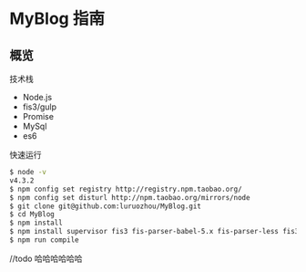 # MyBlog 指南

## 概览

技术栈

- Node.js 
- fis3/gulp
- Promise 
- MySql
- es6

快速运行

```bash
$ node -v
v4.3.2
$ npm config set registry http://registry.npm.taobao.org/
$ npm config set disturl http://npm.taobao.org/mirrors/node
$ git clone git@github.com:luruozhou/MyBlog.git
$ cd MyBlog
$ npm install
$ npm install supervisor fis3 fis-parser-babel-5.x fis-parser-less fis3-hook-commonjs fis3-postpackager-loader -g
$ npm run compile 
```
//todo
哈哈哈哈哈哈
